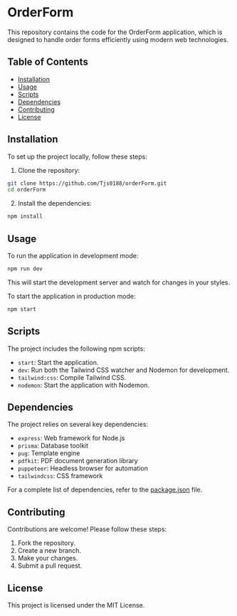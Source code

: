 # OrderForm
This repository contains the code for the OrderForm application, which is designed to handle order forms efficiently using modern web technologies.

## Table of Contents
* [Installation](#installation)
* [Usage](#usage)
* [Scripts](#scripts)
* [Dependencies](#dependencies)
* [Contributing](#contributing)
* [License](#license)
  
## Installation
To set up the project locally, follow these steps:

1. Clone the repository:

```bash
git clone https://github.com/Tjs0188/orderForm.git
cd orderForm
```

2. Install the dependencies:

```bash
npm install
```

## Usage

To run the application in development mode:

```bash
npm run dev
```

This will start the development server and watch for changes in your styles.

To start the application in production mode:

```bash
npm start
```

## Scripts

The project includes the following npm scripts:

* `start`: Start the application.
* `dev`: Run both the Tailwind CSS watcher and Nodemon for development.
* `tailwind:css`: Compile Tailwind CSS.
* `nodemon`: Start the application with Nodemon.
  
## Dependencies

The project relies on several key dependencies:

* `express`: Web framework for Node.js
* `prisma`: Database toolkit
* `pug`: Template engine
* `pdfkit`: PDF document generation library
* `puppeteer`: Headless browser for automation
* `tailwindcss`: CSS framework
  
For a complete list of dependencies, refer to the [package.json](package.json) file.

## Contributing

Contributions are welcome! Please follow these steps:

1. Fork the repository.
2. Create a new branch.
3. Make your changes.
4. Submit a pull request.
   
## License

This project is licensed under the MIT License.

